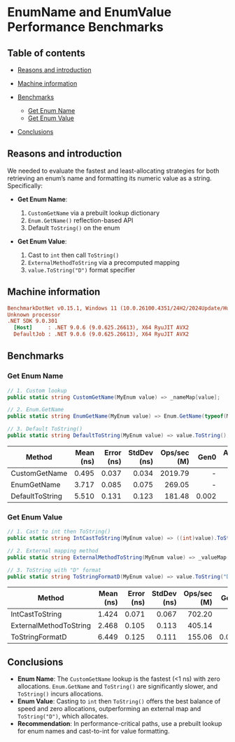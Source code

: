 ﻿# EnumName and EnumValue Performance Benchmarks

## Table of contents

* [Reasons and introduction](#reasons-and-introduction)
* [Machine information](#machine-information)
* [Benchmarks](#benchmarks)

  * [Get Enum Name](#get-enum-name)
  * [Get Enum Value](#get-enum-value)
* [Conclusions](#conclusions)

<a name="reasons-and-introduction"></a>

## Reasons and introduction

We needed to evaluate the fastest and least-allocating strategies for both retrieving an enum’s name and formatting its numeric value as a string. Specifically:

* **Get Enum Name**:

  1. `CustomGetName` via a prebuilt lookup dictionary
  2. `Enum.GetName()` reflection-based API
  3. Default `ToString()` on the enum

* **Get Enum Value**:

  1. Cast to `int` then call `ToString()`
  2. `ExternalMethodToString` via a precomputed mapping
  3. `value.ToString("D")` format specifier

<a name="machine-information"></a>

## Machine information

```ini
BenchmarkDotNet v0.15.1, Windows 11 (10.0.26100.4351/24H2/2024Update/HudsonValley)
Unknown processor
.NET SDK 9.0.301
  [Host]     : .NET 9.0.6 (9.0.625.26613), X64 RyuJIT AVX2
  DefaultJob : .NET 9.0.6 (9.0.625.26613), X64 RyuJIT AVX2
```

<a name="benchmarks"></a>

## Benchmarks

### Get Enum Name

```csharp
// 1. Custom lookup
public static string CustomGetName(MyEnum value) => _nameMap[value];

// 2. Enum.GetName
public static string EnumGetName(MyEnum value) => Enum.GetName(typeof(MyEnum), value);

// 3. Default ToString()
public static string DefaultToString(MyEnum value) => value.ToString();
```

| Method          | Mean (ns) | Error (ns) | StdDev (ns) | Ops/sec (M) |  Gen0 | Allocated (B) |
| --------------- | --------: | ---------: | ----------: | ----------: | ----: | ------------: |
| CustomGetName   |     0.495 |      0.037 |       0.034 |     2019.79 |     - |             - |
| EnumGetName     |     3.717 |      0.085 |       0.075 |      269.05 |     - |             - |
| DefaultToString |     5.510 |      0.131 |       0.123 |      181.48 | 0.002 |            24 |

### Get Enum Value

```csharp
// 1. Cast to int then ToString()
public static string IntCastToString(MyEnum value) => ((int)value).ToString();

// 2. External mapping method
public static string ExternalMethodToString(MyEnum value) => _valueMap[value];

// 3. ToString with "D" format
public static string ToStringFormatD(MyEnum value) => value.ToString("D");
```

| Method                 | Mean (ns) | Error (ns) | StdDev (ns) | Ops/sec (M) |  Gen0 | Allocated (B) |
| ---------------------- | --------: | ---------: | ----------: | ----------: | ----: | ------------: |
| IntCastToString        |     1.424 |      0.071 |       0.067 |      702.20 |     - |             - |
| ExternalMethodToString |     2.468 |      0.105 |       0.113 |      405.14 |     - |             - |
| ToStringFormatD        |     6.449 |      0.125 |       0.111 |      155.06 | 0.002 |            24 |

<a name="conclusions"></a>

## Conclusions

* **Enum Name**: The `CustomGetName` lookup is the fastest (<1 ns) with zero allocations. `Enum.GetName` and `ToString()` are significantly slower, and `ToString()` incurs allocations.
* **Enum Value**: Casting to `int` then `ToString()` offers the best balance of speed and zero allocations, outperforming an external map and `ToString("D")`, which allocates.
* **Recommendation**: In performance-critical paths, use a prebuilt lookup for enum names and cast-to-int for value formatting.
